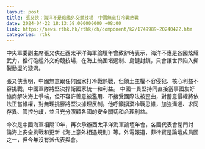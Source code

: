 ```yaml
---
layout: post
title: 張又俠：海洋不是砲艦外交競技場　中國無意打冷戰熱戰
date: 2024-04-22 18:13:58.000000000 +08:00
link: https://news.rthk.hk/rthk/ch/component/k2/1749989-20240422.htm
categories: rthk
---
```


中央軍委副主席張又俠在西太平洋海軍論壇年會致辭時表示，海洋不應是各國炫耀武力，推行砲艦外交的競技場，在海上搞圍堵遏制、島鏈封鎖，只會讓世界陷入撕裂動盪的漩渦。

張又俠表明，中國無意跟任何國家打冷戰熱戰，但領土主權不容侵犯、核心利益不容挑戰，中國軍隊將堅決捍衛國家統一和利益。 中國一貫堅持同直接當事國友好協商解決海上爭端，但不容許善意被濫用、不接受國際法被歪曲，對蓄意侵權將依法正當維權，對無理挑釁將堅決據理反制。他呼籲摒棄冷戰思維，加強溝通、求同存異、管控分歧，並且充分照顧各國的安全關切和合理利益。 

今次是中國海軍相隔10年，再次承辦西太平洋海軍論壇年會，各國代表會閉門討論海上安全挑戰和更新《海上意外相遇規則》等。外電報道，菲律賓是論壇成員國之一，但今年沒有派代表與會。
